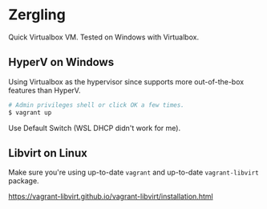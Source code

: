 # Zergling
Quick Virtualbox VM. Tested on Windows with Virtualbox.   

## HyperV on Windows
Using Virtualbox as the hypervisor since supports more out-of-the-box features than HyperV.

```ps1
# Admin privileges shell or click OK a few times.
$ vagrant up
```
Use Default Switch (WSL DHCP didn't work for me).

## Libvirt on Linux
Make sure you're using up-to-date `vagrant` and 
up-to-date `vagrant-libvirt` package.   

https://vagrant-libvirt.github.io/vagrant-libvirt/installation.html



